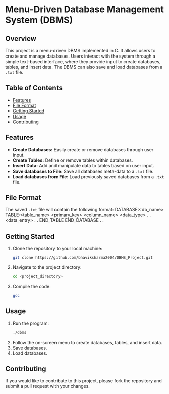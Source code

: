 # Menu-Driven Database Management System (DBMS)

## Overview

This project is a menu-driven DBMS implemented in C. It allows users to create and manage databases. Users interact with the system through a simple text-based interface, where they provide input to create databases, tables, and insert data. The DBMS can also save and load databases from a `.txt` file.

## Table of Contents

- [Features](#features)
- [File Format](#file-format)
- [Getting Started](#getting-started)
- [Usage](#usage)
- [Contributing](#contributing)
  
## Features

- **Create Databases:** Easily create or remove databases through user input.
- **Create Tables:** Define or remove tables within databases.
- **Insert Data:** Add and manipulate data to tables based on user input.
- **Save databases to File:** Save all databases meta-data to a `.txt` file.
- **Load databases from File:** Load previously saved databases from a `.txt` file.

## File Format

The saved `.txt` file will contain the following format:
DATABASE:<db_name>
TABLE:<table_name> <primary_key>
<column_name> <data_type>
.
.
<data_entry>
.
.
END_TABLE
END_DATABASE
.
.


## Getting Started

1. Clone the repository to your local machine:
    ```bash
    git clone https://github.com/bhaviksharma2004/DBMS_Project.git
    ```
2. Navigate to the project directory:
    ```bash
    cd <project_directory>
    ```
3. Compile the code:
    ```bash
    gcc
    ```

## Usage

1. Run the program:
    ```bash
    ./dbms
    ```
2. Follow the on-screen menu to create databases, tables, and insert data.
3. Save databases.
4. Load databases.

## Contributing

If you would like to contribute to this project, please fork the repository and submit a pull request with your changes.
